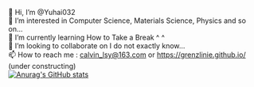 👋 Hi, I’m @Yuhai032<br>
👀 I’m interested in Computer Science, Materials Science, Physics and so on...<br>
🌱 I’m currently learning How to Take a Break ^ ^<br>
💞️ I’m looking to collaborate on I do not exactly know...<br>
📫 How to reach me : calvin_lsy@163.com  or  https://grenzlinie.github.io/ (under constructing) <br>
[![Anurag's GitHub stats](https://github-readme-stats.vercel.app/api?username=Grenzlinie)](https://github.com/anuraghazra/github-readme-stats)

